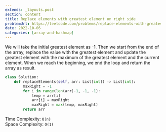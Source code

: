 ```yaml
---
extends: _layouts.post
section: content
title: Replace elements with greatest element on right side
problemUrl: https://leetcode.com/problems/replace-elements-with-greatest-element-on-right-side/
date: 2022-10-06
categories: [array-and-hashmap]
---
```


We will take the initial greatest element as -1. Then we start from the end of the array, replace the value with the greatest element and update the greatest element with the maximum of the greatest element and the current element. When we reach the beginning, we end the loop and return the array as result.

```python
class Solution:
    def replaceElements(self, arr: List[int]) -> List[int]:
        maxRight = -1
        for i in range(len(arr)-1, -1, -1):
            temp = arr[i]
            arr[i] = maxRight
            maxRight = max(temp, maxRight)
        return arr
```

Time Complexity: `O(n)` <br/>
Space Complexity: `O(1)`